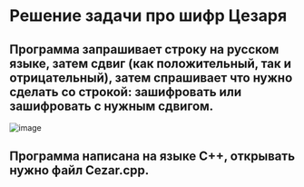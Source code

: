 # Решение задачи про шифр Цезаря
## Программа запрашивает строку на русском языке, затем сдвиг (как положительный, так и отрицательный), затем спрашивает что нужно сделать со строкой: зашифровать или зашифровать с нужным сдвигом.
![image](https://user-images.githubusercontent.com/90555557/135264141-56c60626-eb17-446d-a06b-aee94a9d769e.png)
## Программа написана на языке C++, открывать нужно файл Cezar.cpp.
